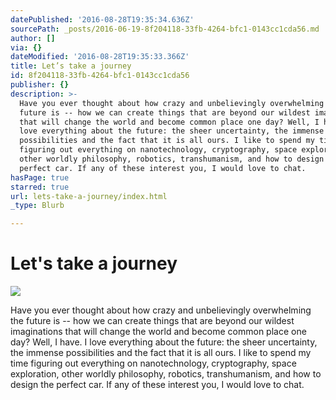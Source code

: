 ```yaml
---
datePublished: '2016-08-28T19:35:34.636Z'
sourcePath: _posts/2016-06-19-8f204118-33fb-4264-bfc1-0143cc1cda56.md
author: []
via: {}
dateModified: '2016-08-28T19:35:33.366Z'
title: Let’s take a journey
id: 8f204118-33fb-4264-bfc1-0143cc1cda56
publisher: {}
description: >-
  Have you ever thought about how crazy and unbelievingly overwhelming the
  future is -- how we can create things that are beyond our wildest imaginations
  that will change the world and become common place one day? Well, I have. I
  love everything about the future: the sheer uncertainty, the immense
  possibilities and the fact that it is all ours. I like to spend my time
  figuring out everything on nanotechnology, cryptography, space exploration,
  other worldly philosophy, robotics, transhumanism, and how to design the
  perfect car. If any of these interest you, I would love to chat.
hasPage: true
starred: true
url: lets-take-a-journey/index.html
_type: Blurb

---
```

# Let's take a journey
![](https://the-grid-user-content.s3-us-west-2.amazonaws.com/cbb73717-074c-4185-9473-5bf678010051.jpg)

Have you ever thought about how crazy and unbelievingly overwhelming the future is -- how we can create things that are beyond our wildest imaginations that will change the world and become common place one day? Well, I have. I love everything about the future: the sheer uncertainty, the immense possibilities and the fact that it is all ours. I like to spend my time figuring out everything on nanotechnology, cryptography, space exploration, other worldly philosophy, robotics, transhumanism, and how to design the perfect car. If any of these interest you, I would love to chat.